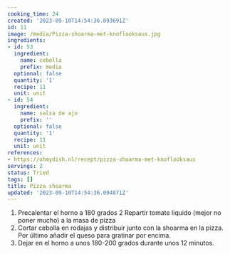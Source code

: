 ```yaml
---
cooking_time: 24
created: '2023-09-10T14:54:36.093691Z'
id: 11
image: /media/Pizza-shoarma-met-knoflooksaus.jpg
ingredients:
- id: 53
  ingredient:
    name: cebolla
    prefix: media
  optional: false
  quantity: '1'
  recipe: 11
  unit: unit
- id: 54
  ingredient:
    name: salsa de ajo
    prefix: ''
  optional: false
  quantity: '1'
  recipe: 11
  unit: unit
references:
- https://ohmydish.nl/recept/pizza-shoarma-met-knoflooksaus
servings: 2
status: Tried
tags: []
title: Pizza shoarma
updated: '2023-09-10T14:54:36.094871Z'
---
```


1. Precalentar el horno a 180 grados
2 Repartir tomate liquido (mejor no poner mucho) a la masa de pizza
3. Cortar cebolla en rodajas y distribuir junto con la shoarma en la pizza. Por último añadir el queso para gratinar por encima.
3. Dejar en el horno a unos 180-200 grados durante unos 12 minutos.
